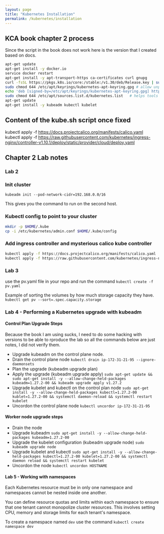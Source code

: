 ```yaml
---
layout: page
title: "Kubernetes Installation"
permalink: /kubernetes/installation
---
```


## KCA book chapter 2 process

Since the script in the book does not work here is the version that I created based on docs.

```bash
apt-get update
apt-get install -y docker.io
service docker restart
apt-get install -y apt-transport-https ca-certificates curl gnupg
curl -fsSL https://pkgs.k8s.io/core:/stable:/v1.30/deb/Release.key | sudo gpg --dearmor -o /etc/apt/keyrings/kubernetes-apt-keyring.gpg
sudo chmod 644 /etc/apt/keyrings/kubernetes-apt-keyring.gpg # allow unprivileged APT programs to read this keyring
echo 'deb [signed-by=/etc/apt/keyrings/kubernetes-apt-keyring.gpg] https://pkgs.k8s.io/core:/stable:/v1.30/deb/ /' > /etc/apt/sources.list.d/kubernetes.list
sudo chmod 644 /etc/apt/sources.list.d/kubernetes.list   # helps tools such as command-not-found to work correctly
apt-get update
apt-get install -y kubeadm kubectl kubelet
```

## Content of the kube.sh script once fixed

kubectl apply -f https://docs.projectcalico.org/manifests/calico.yaml
kubectl apply -f https://raw.githubusercontent.com/kubernetes/ingress-nginx/controller-v1.10.1/deploy/static/provider/cloud/deploy.yaml

## Chapter 2 Lab notes

### Lab 2

### Init cluster

`kubeadm init --pod-network-cidr=192.168.0.0/16`

This gives you the command to run on the second host.

### Kubectl config to point to your cluster

```bash
mkdir -p $HOME/.kube
cp -i /etc/kubernetes/admin.conf $HOME/.kube/config
```

### Add ingress controller and mysterious calico kube controller

```bash
kubectl apply -f https://docs.projectcalico.org/manifests/calico.yaml
kubectl apply -f https://raw.githubusercontent.com/kubernetes/ingress-nginx/controller-v1.10.1/deploy/static/provider/cloud/deploy.yaml
```

### Lab 3

use the pv.yaml file in your repo and run the command `kubectl create -f pv.yaml`


Example of sorting the volumes by how much storage capacity they have. `kubectl get pv --sort=.spec.capacity.storage`


### Lab 4 - Performing a Kubernetes upgrade with kubeadm

#### Control Plan Upgrade Steps

Because the book I am using sucks, I need to do some hacking with versions to be able to rproduce the lab so all the commands below are just notes, I did not verify them.

* Upgrade kubeadm on the control plane node. 
* Drain the control plane node `kubectl drain ip-172-31-21-95 --ignore-daemonsets`
* Plan the upgrade (kubeadm upgrade plan)
* Apply the upgrade (kubeadm upgrade apply) `sudo apt-get update && sudo apt-get install -y --allow-change-held-packages kubeadm=1.27.2-00 && kubeadm upgrade apply v1.27.2`
* Upgrade kubelet and kubectl on the control plan node `sudo apt-get install -y --allow-change-held-packages kubectl=1.27.2-00 kublet=1.27.2-00 && systemctl daemon-reload && systemctl restart kubelet`
* Uncordon the control plane node `kubectl uncordor ip-172-31-21-95`

#### Worker node upgrade steps

* Drain the node
* Upgrade kubeadm `sudo apt-get install -y --allow-change-held-packages kubeadm=1.27.2-00`
* Upgrade the kubelet configuration (kubeadm upgrade node) `sudo kubeadm upgrade node`
* Upgrade kubelet and kubectl `sudo apt-get install -y --allow-change-held-packages kubectl=1.27.2-00 kubelet=1.27.2-00 && systemctl daemon reload && systemctl restart kubelet`
* Uncordon the node `kubectl uncordon HOSTNAME`


#### Lab 5 - Working with namespaces

Each Kubernetes resource must be in only one namespace and namespaces cannot be nested inside one another.

You can define resource quotas and limits within each namespace to ensure that one tenant cannot monopolize cluster resources. This involves setting CPU, memory and storage limits for each tenant's namespace.

To create a namespace named `dev` use the command `kubectl create namespace dev`